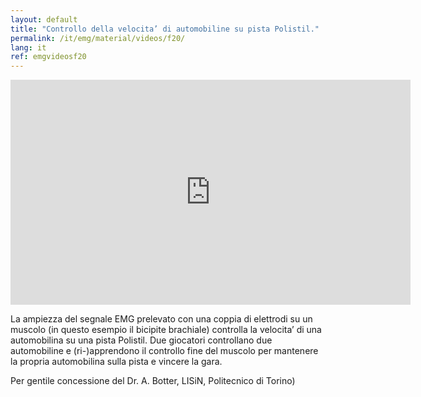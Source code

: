 ```yaml
---
layout: default
title: "Controllo della velocita’ di automobiline su pista Polistil."
permalink: /it/emg/material/videos/f20/
lang: it
ref: emgvideosf20
---
```


<iframe width="640" height="360" src="https://www.youtube-nocookie.com/embed/QUGHCc7ZQl4?si=nAf9fuFog9bUrA_P" title="YouTube video player" frameborder="0" allow="accelerometer; autoplay; clipboard-write; encrypted-media; gyroscope; picture-in-picture; web-share" allowfullscreen></iframe>

La ampiezza del segnale EMG prelevato con una coppia di elettrodi su un muscolo (in questo esempio il bicipite brachiale) controlla la velocita’ di una automobilina su una pista Polistil. Due giocatori controllano due automobiline e (ri-)apprendono il controllo fine del muscolo per mantenere la propria automobilina sulla pista e vincere la gara.

Per gentile concessione del Dr. A. Botter, LISiN, Politecnico di Torino)